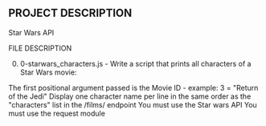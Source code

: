 ## PROJECT DESCRIPTION

Star Wars API

FILE DESCRIPTION

0. 0-starwars_characters.js - Write a script that prints all characters of a Star Wars movie:

The first positional argument passed is the Movie ID - example: 3 = \"Return of the Jedi\"
Display one character name per line in the same order as the \"characters\" list in the /films/ endpoint
You must use the Star wars API
You must use the request module